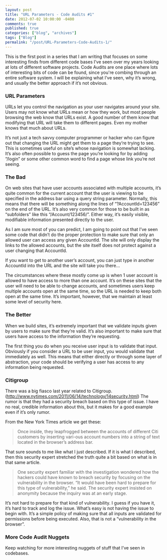 ```yaml
---
layout: post
title: "URL Parameters - Code Audits #1"
date: 2012-07-02 10:00:00 -0400
comments: true
published: true
categories: ["blog", "archives"]
tags: ["Blog"]
permalink: "/post/URL-Parameters-Code-Audits-1/"
---
```

<!-- more -->

<p>This is the first post in a series that I am writing that focuses on some interesting finds from different code bases I&rsquo;ve seen over my years looking at lots of different software projects. Code Audits are one place where lots of interesting bits of code can be found, since you're combing through an entire software system. I will be explaining what I&rsquo;ve seen, why it&rsquo;s wrong, and usually the better approach if it&rsquo;s not obvious.</p>
<h3>URL Parameters</h3>
<p>URLs let you control the navigation as your user navigates around your site. Users may not know what URLs mean or how they work, but most people browsing the web know that URLs exist. A good number of them know that modifying that URL will take them to different pages. Even my mother knows that much about URLs.</p>
<p>It&rsquo;s not just a tech savvy computer programmer or hacker who can figure out that changing the URL might get them to a page they&rsquo;re trying to see. This is sometimes useful on site&rsquo;s whose navigation is somewhat lacking. It&rsquo;s also often possible to guess the page you&rsquo;re looking for by adding &ldquo;/login&rdquo; or some other common word to find a page whose link you&rsquo;re not seeing.</p>
<h3>The Bad</h3>
<p>On web sites that have user accounts associated with multiple accounts, it&rsquo;s quite common for the current account that the user is viewing to be specified in the address bar using a query string parameter. Normally, this means that there will be something along the lines of &ldquo;?AccountId=123456&rdquo; on the end of the URL. It&rsquo;s also very common for those to be built in as &ldquo;subfolders&rdquo; like this &ldquo;/Account/123456/&rdquo;. Either way, it&rsquo;s easily visible, modifiable information presented directly to the user.</p>
<p>As I am sure most of you can predict, I am going to point out that I&rsquo;ve seen some code that didn&rsquo;t do the proper protection to make sure that only an allowed user can access any given AccountId. The site will only display the links to the allowed accounts, but the site itself does not protect against a user changing that AccountId.</p>
<p>If you want to get to another user&rsquo;s account, you can just type in another AccountId into the URL and the site will take you there&hellip;</p>
<p>The circumstances where these mostly come up is when 1 user account is allowed to have access to more than one account. It&rsquo;s on these sites that the user will need to be able to change accounts, and sometimes users keep multiple accounts open at the same time, so the URL is needed to keep both open at the same time. It&rsquo;s important, however, that we maintain at least some level of security here.</p>
<h3>The Better</h3>
<p>When we build sites, it&rsquo;s extremely important that we validate inputs given by users to make sure that they&rsquo;re valid. It&rsquo;s also important to make sure that users have access to the information they&rsquo;re requesting.</p>
<p>The first thing you do when you receive user input is to validate that input. Obviously if you consider a URL to be user input, you would validate that immediately as well. This means that either directly or through some layer of abstraction, your code should be verifying a user has access to any information being requested.</p>
<h3>Citigroup</h3>
<p>There was a big fiasco last year related to Citigroup. (<a href="http://www.nytimes.com/2011/06/14/technology/14security.html">http://www.nytimes.com/2011/06/14/technology/14security.html</a>) The rumor is that they had a security breach based on this type of issue. I have no real, credible information about this, but it makes for a good example even if it&rsquo;s only rumor.</p>
<p>From the New York Times article we get these:</p>
<blockquote>
<p>Once inside, they leapfrogged between the accounts of different Citi customers by inserting vari-ous account numbers into a string of text located in the browser&rsquo;s address bar.</p>
</blockquote>
<p>That sure sounds to me like what I just described. If it is what I described, then this security expert stretched the truth quite a bit based on what is in that same article.</p>
<blockquote>
<p>One security expert familiar with the investigation wondered how the hackers could have known to breach security by focusing on the vulnerability in the browser. &ldquo;It would have been hard to prepare for this type of vulnerability,&rdquo; he said. The security expert insisted on anonymity because the inquiry was at an early stage.</p>
</blockquote>
<p>It&rsquo;s not hard to prepare for that kind of vulnerability. I guess if you have it, it&rsquo;s hard to track and log the issue. What&rsquo;s easy is not having the issue to begin with. It&rsquo;s a simple policy of making sure that all inputs are validated for permissions before being executed. Also, that is not a &ldquo;vulnerability in the browser&rdquo;.</p>
<h3>More Code Audit Nuggets</h3>
<p>Keep watching for more interesting nuggets of stuff that I&rsquo;ve seen in codebases.</p>
